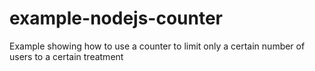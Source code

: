 # example-nodejs-counter
Example showing how to use a counter to limit only a certain number of users to a certain treatment
